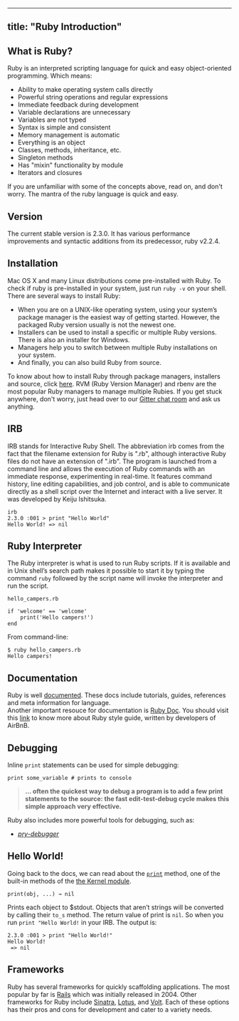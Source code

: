 
---
title: "Ruby Introduction"
---

## What is Ruby?

<a>Ruby</a> is an interpreted scripting language for quick and easy object-oriented programming. Which means:

*   Ability to make operating system calls directly
*   Powerful string operations and regular expressions
*   Immediate feedback during development
*   Variable declarations are unnecessary
*   Variables are not typed
*   Syntax is simple and consistent
*   Memory management is automatic
*   Everything is an object
*   Classes, methods, inheritance, etc.
*   Singleton methods
*   Has "mixin" functionality by module
*   Iterators and closures

If you are unfamiliar with some of the concepts above, read on, and don't worry. The mantra of the ruby language is quick and easy.

## Version

The current stable version is 2.3.0\. It has various performance improvements and syntactic additions from its predecessor, ruby v2.2.4.

## Installation

Mac OS X and many Linux distributions come pre-installed with Ruby. To check if ruby is pre-installed in your system, just run `ruby -v` on your shell. There are several ways to install Ruby:

*   When you are on a UNIX-like operating system, using your system’s package manager is the easiest way of getting started. However, the packaged Ruby version usually is not the newest one.
*   Installers can be used to install a specific or multiple Ruby versions. There is also an installer for Windows.
*   Managers help you to switch between multiple Ruby installations on your system.
*   And finally, you can also build Ruby from source.

To know about how to install Ruby through package managers, installers and source, click [here](https://www.ruby-lang.org/en/documentation/installation/). RVM (Ruby Version Manager) and rbenv are the most popular Ruby managers to manage multiple Rubies. If you get stuck anywhere, don't worry, just head over to our [Gitter chat room](https://gitter.im/FreeCodeCamp/ruby) and ask us anything.

## IRB

IRB stands for Interactive Ruby Shell. The abbreviation irb comes from the fact that the filename extension for Ruby is ".rb", although interactive Ruby files do not have an extension of ".irb". The program is launched from a command line and allows the execution of Ruby commands with an immediate response, experimenting in real-time. It features command history, line editing capabilities, and job control, and is able to communicate directly as a shell script over the Internet and interact with a live server. It was developed by Keiju Ishitsuka.

    irb
    2.3.0 :001 > print "Hello World"
    Hello World! => nil

## Ruby Interpreter

The Ruby interpreter is what is used to run Ruby scripts. If it is available and in Unix shell’s search path makes it possible to start it by typing the command `ruby` followed by the script name will invoke the interpreter and run the script.

`hello_campers.rb`

    if 'welcome' == 'welcome'
        print('Hello campers!')
    end

From command-line:

    $ ruby hello_campers.rb
    Hello campers!

## Documentation

Ruby is well [documented](https://www.ruby-lang.org/en/documentation/). These docs include tutorials, guides, references and meta information for language.  
Another important resouce for documentation is [Ruby Doc](http://ruby-doc.org/core-2.3.0/). You should visit this [link](https://github.com/airbnb/ruby) to know more about Ruby style guide, written by developers of AirBnB.

## Debugging

Inline `print` statements can be used for simple debugging:

    print some_variable # prints to console

> **... often the quickest way to debug a program is to add a few print statements to the source: the fast edit-test-debug cycle makes this simple approach very effective.**

Ruby also includes more powerful tools for debugging, such as:  
* [_pry-debugger_](https://github.com/nixme/pry-debugger)

## Hello World!

Going back to the docs, we can read about the [`print`](http://ruby-doc.org/core-2.3.0/Kernel.html#method-i-print) method, one of the built-in methods of the [the Kernel module](http://ruby-doc.org/core-2.3.0/Kernel.html).  

    print(obj, ...) → nil

Prints each object to $stdout. Objects that aren’t strings will be converted by calling their `to_s` method. The return value of print is `nil`. So when you run `print "Hello World!` in your IRB. The output is:

    2.3.0 :001 > print "Hello World!"
    Hello World!
     => nil

## Frameworks

Ruby has several frameworks for quickly scaffolding applications. The most popular by far is [Rails](http://rubyonrails.org/) which was initially released in 2004\. Other frameworks for Ruby include [Sinatra](http://www.sinatrarb.com/), [Lotus](http://lotusrb.org/), and [Volt](http://voltframework.com/). Each of these options has their pros and cons for development and cater to a variety needs.
